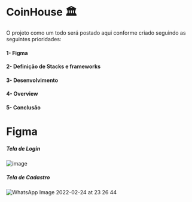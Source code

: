 # CoinHouse 🏛️
O projeto como um todo será postado aqui conforme criado seguindo as seguintes prioridades:

#### 1- Figma
#### 2- Definição de Stacks e frameworks
#### 3- Desenvolvimento
#### 4- Overview
#### 5- Conclusão

# Figma
##### Tela de Login
![image](https://user-images.githubusercontent.com/56802688/155245106-829f8138-d747-4029-8b91-9e989fe74c0c.png)
##### Tela de Cadastro
![WhatsApp Image 2022-02-24 at 23 26 44](https://user-images.githubusercontent.com/56802688/155642071-2da9a3e0-831c-49c3-97af-813617a7bf28.jpeg)
